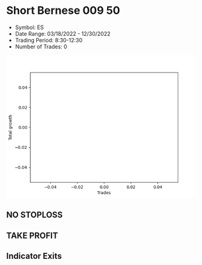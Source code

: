 # Short Bernese 009 50 
- Symbol: ES
- Date Range: 03/18/2022 - 12/30/2022
- Trading Period: 8:30-12:30
- Number of Trades: 0

![Plot](ShortBernese00950ES.png)
## NO STOPLOSS











## TAKE PROFIT






## Indicator Exits



